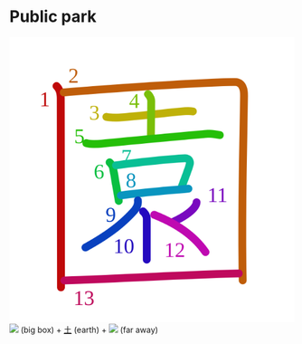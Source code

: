 # Public park
![5712](Kanji/kanji-colorize/5712.svg)
![](http://www.kanjidamage.com/assets/radsmall/box-16826d5946d15d36e7dd5e7c225739103c6bc96ac7ea022e07b3ddbe7a4e32fb.jpg) (big box) + [土](Kanji/kanji-dict/土.md) (earth) + ![](http://www.kanjidamage.com/assets/radsmall/far-65ca89054a1474ae4598a6d0b96ec5299a8a83c4e6871657a510b65d5e0d53b0.jpg) (far away)